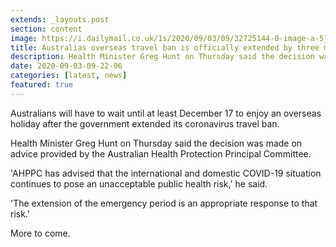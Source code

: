 ```yaml
---
extends: _layouts.post
section: content
image: https://i.dailymail.co.uk/1s/2020/09/03/09/32725144-0-image-a-5_1599121243459.jpg 
title: Australias overseas travel ban is officially extended by three months  
description: Health Minister Greg Hunt on Thursday said the decision was made on advice provided by the Australian Health Protection Principal Committee. 
date: 2020-09-03-09-22-06 
categories: [latest, news] 
featured: true 
--- 
```

Australians will have to wait until at least December 17 to enjoy an overseas holiday after the government extended its coronavirus travel ban. 

Health Minister Greg Hunt on Thursday said the decision was made on advice provided by the Australian Health Protection Principal Committee. 

'AHPPC has advised that the international and domestic COVID-19 situation continues to pose an unacceptable public health risk,' he said.

'The extension of the emergency period is an appropriate response to that risk.'

More to come.  



